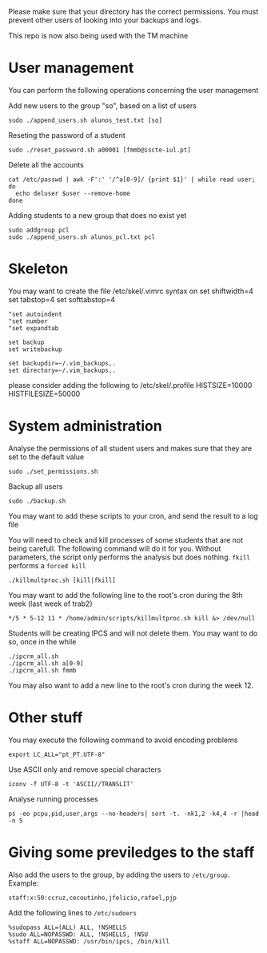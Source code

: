Please make sure that your directory has the correct permissions.
You must prevent other users of looking into your backups and logs.

This repo is now also being used with the TM machine

# User management
You can perform the following operations concerning the user management

Add new users to the group "so", based on a list of users    

    sudo ./append_users.sh alunos_test.txt [so]

Reseting the password of a student 

    sudo ./reset_password.sh a00001 [fmmb@iscte-iul.pt]
   
Delete all the accounts 

    cat /etc/passwd | awk -F':' '/^a[0-9]/ {print $1}' | while read user; do
      echo deluser $user --remove-home
    done
   
Adding students to a new group that does no exist yet 

    sudo addgroup pcl
    sudo ./append_users.sh alunos_pcl.txt pcl
   

# Skeleton

You may want to create the file /etc/skel/.vimrc
	syntax on
	set shiftwidth=4
	set tabstop=4
	set softtabstop=4
	
	"set autoindent
	"set number
	"set expandtab

	set backup
	set writebackup

	set backupdir=~/.vim_backups,.
	set directory=~/.vim_backups,.

please consider adding the following to /etc/skel/.profile
	HISTSIZE=10000
	HISTFILESIZE=50000

# System administration

Analyse the permissions of all student users and makes sure that they are set to the default value

	sudo ./set_permissions.sh

Backup all users
	
	sudo ./backup.sh

You may want to add these scripts to your cron, and send the result to a log file


You will need to check and kill processes of some students that are not being carefull. The following command will do it for you. Without parameters, the script only performs the analysis but does nothing. `fkill` performs a `forced kill`
	
	./killmultproc.sh [kill|fkill]

You may want to add the following line to the root's cron during the 8th week (last week of trab2)

	*/5 * 5-12 11 * /home/admin/scripts/killmultproc.sh kill &> /dev/null

Students will be creating IPCS and will not delete them. You may want to do so, once in the while

	./ipcrm_all.sh
	./ipcrm_all.sh a[0-9]
	./ipcrm_all.sh fmmb

You may also want to add a new line to the root's cron during the week 12.

# Other stuff

You may execute the following command to avoid encoding problems

    export LC_ALL="pt_PT.UTF-8"

Use ASCII only and remove special characters 

    iconv -f UTF-8 -t 'ASCII//TRANSLIT'
   
Analyse running processes 

    ps -eo pcpu,pid,user,args --no-headers| sort -t. -nk1,2 -k4,4 -r |head -n 5


# Giving some previledges to the staff

Also add the users to the group, by adding the users to `/etc/group`. Example:
    
    staff:x:50:ccruz,cecoutinho,jfelicio,rafael,pjp

Add the following lines to `/etc/sudoers` 

    %sudopass ALL=(ALL) ALL, !NSHELLS
    %sudo ALL=NOPASSWD: ALL, !NSHELLS, !NSU
    %staff ALL=NOPASSWD: /usr/bin/ipcs, /bin/kill

